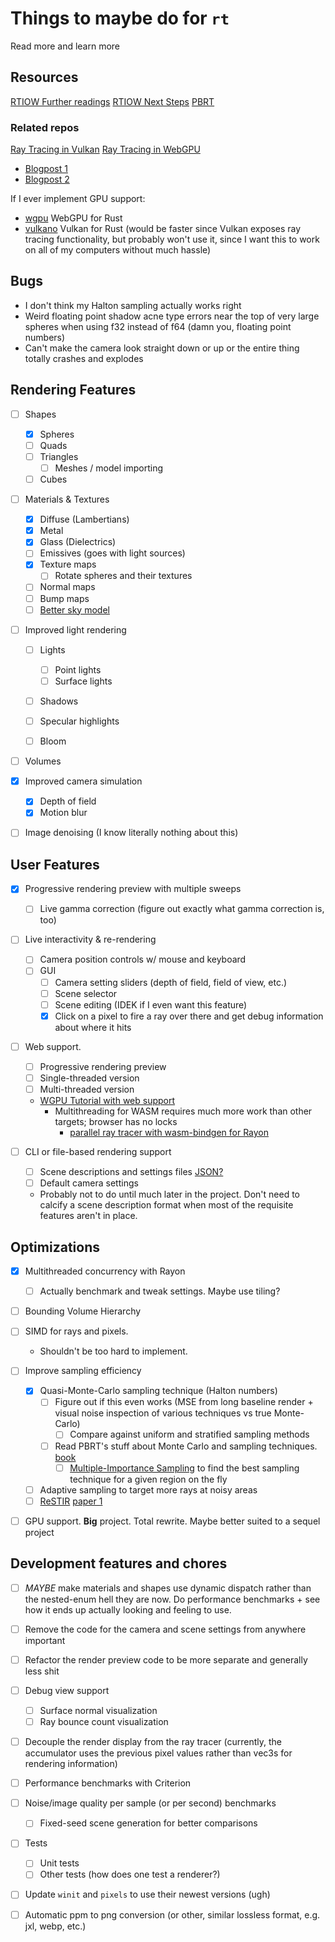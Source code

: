 # Things to maybe do for `rt`

Read more and learn more

## Resources

[RTIOW Further readings](https://github.com/RayTracing/raytracing.github.io/wiki/Further-Readings)
[RTIOW Next Steps](https://github.com/RayTracing/raytracing.github.io/wiki/Aggregation-of-Possible-Next-Steps)
[PBRT](https://pbr-book.org/4ed/Monte_Carlo_Integration)

### Related repos

[Ray Tracing in Vulkan](https://github.com/GPSnoopy/RayTracingInVulkan)
[Ray Tracing in WebGPU](https://github.com/Nelarius/weekend-raytracer-wgpu?tab=readme-ov-file)

- [Blogpost 1](https://nelari.us/post/weekend_raytracing_with_wgpu_1/)
- [Blogpost 2](https://nelari.us/post/weekend_raytracing_with_wgpu_2/)

If I ever implement GPU support:

- [wgpu](https://github.com/gfx-rs/wgpu) WebGPU for Rust
- [vulkano](https://github.com/vulkano-rs/vulkano) Vulkan for Rust (would be faster since Vulkan exposes ray tracing functionality, but probably won't use it, since I want this to work on all of my computers without much hassle)

## Bugs

- I don't think my Halton sampling actually works right
- Weird floating point shadow acne type errors near the top of very large spheres when using f32 instead of f64 (damn you, floating point numbers)
- Can't make the camera look straight down or up or the entire thing totally crashes and explodes

## Rendering Features

- [ ] Shapes

  - [x] Spheres
  - [ ] Quads
  - [ ] Triangles
    - [ ] Meshes / model importing
  - [ ] Cubes

- [ ] Materials & Textures

  - [x] Diffuse (Lambertians)
  - [x] Metal
  - [x] Glass (Dielectrics)
  - [ ] Emissives (goes with light sources)
  - [x] Texture maps
    - [ ] Rotate spheres and their textures
  - [ ] Normal maps
  - [ ] Bump maps
  - [ ] [Better sky model](https://nelari.us/post/weekend_raytracing_with_wgpu_2/)

- [ ] Improved light rendering

  - [ ] Lights

    - [ ] Point lights
    - [ ] Surface lights

  - [ ] Shadows
  - [ ] Specular highlights
  - [ ] Bloom

- [ ] Volumes

- [x] Improved camera simulation

  - [x] Depth of field
  - [x] Motion blur

- [ ] Image denoising (I know literally nothing about this)

## User Features

- [x] Progressive rendering preview with multiple sweeps

  - [ ] Live gamma correction (figure out exactly what gamma correction is, too)

- [ ] Live interactivity & re-rendering

  - [ ] Camera position controls w/ mouse and keyboard
  - [ ] GUI
    - [ ] Camera setting sliders (depth of field, field of view, etc.)
    - [ ] Scene selector
    - [ ] Scene editing (IDEK if I even want this feature)
    - [x] Click on a pixel to fire a ray over there and get debug information about where it hits

- [ ] Web support.

  - [ ] Progressive rendering preview
  - [ ] Single-threaded version
  - [ ] Multi-threaded version
  - [WGPU Tutorial with web support](https://sotrh.github.io/learn-wgpu/beginner/tutorial1-window/#the-code)
    - Multithreading for WASM requires much more work than other targets; browser has no locks
      - [parallel ray tracer with wasm-bindgen for Rayon](https://rustwasm.github.io/docs/wasm-bindgen/examples/raytrace.html)

- [ ] CLI or file-based rendering support
  - [ ] Scene descriptions and settings files [JSON?](https://blog.singleton.io/posts/2022-01-02-raytracing-with-rust/#read-scene-data-from-json-file)
  - [ ] Default camera settings
  - Probably not to do until much later in the project. Don't need to calcify a scene description format when most of the requisite features aren't in place.

## Optimizations

- [x] Multithreaded concurrency with Rayon

  - [ ] Actually benchmark and tweak settings. Maybe use tiling?

- [ ] Bounding Volume Hierarchy

- [ ] SIMD for rays and pixels.

  - Shouldn't be too hard to implement.

- [ ] Improve sampling efficiency

  - [x] Quasi-Monte-Carlo sampling technique (Halton numbers)
    - [ ] Figure out if this even works (MSE from long baseline render + visual noise inspection of various techniques vs true Monte-Carlo)
      - [ ] Compare against uniform and stratified sampling methods
    - [ ] Read PBRT's stuff about Monte Carlo and sampling techniques. [book](https://pbr-book.org/4ed/Monte_Carlo_Integration/Improving_Efficiency)
      - [ ] [Multiple-Importance Sampling](https://pbr-book.org/4ed/Monte_Carlo_Integration/Improving_Efficiency#MultipleImportanceSampling) to find the best sampling technique for a given region on the fly
  - [ ] Adaptive sampling to target more rays at noisy areas
  - [ ] [ReSTIR](https://www.youtube.com/watch?v=gsZiJeaMO48) [paper 1](https://d1qx31qr3h6wln.cloudfront.net/publications/ReSTIR%20GI.pdf)

- [ ] GPU support. **Big** project. Total rewrite. Maybe better suited to a sequel project

## Development features and chores

- [ ] _MAYBE_ make materials and shapes use dynamic dispatch rather than the nested-enum hell they are now. Do performance benchmarks + see how it ends up actually looking and feeling to use.

- [ ] Remove the code for the camera and scene settings from anywhere important

- [ ] Refactor the render preview code to be more separate and generally less shit

- [ ] Debug view support

  - [ ] Surface normal visualization
  - [ ] Ray bounce count visualization

- [ ] Decouple the render display from the ray tracer (currently, the accumulator uses the previous pixel values rather than vec3s for rendering information)

- [ ] Performance benchmarks with Criterion

- [ ] Noise/image quality per sample (or per second) benchmarks

  - [ ] Fixed-seed scene generation for better comparisons

- [ ] Tests

  - [ ] Unit tests
  - [ ] Other tests (how does one test a renderer?)

- [ ] Update `winit` and `pixels` to use their newest versions (ugh)

- [ ] Automatic ppm to png conversion (or other, similar lossless format, e.g. jxl, webp, etc.)
